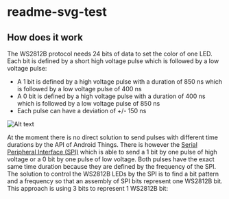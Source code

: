 # readme-svg-test
How does it work
---------------------
The WS2812B protocol needs 24 bits of data to set the color of one LED. Each bit is defined by a short high voltage pulse which is followed by a low voltage pulse: 
* A 1 bit is defined by a high voltage pulse with a duration of 850 ns which is followed by a low voltage pulse of 400 ns
* A 0 bit is defined by a high voltage pulse with a duration of 400 ns which is followed by a low voltage pulse of 850 ns
* Each pulse can have a deviation of +/- 150 ns 

![Alt text](https://rawgit.com/Ic-ks/readme-svg-test/master/ws2812b-timings.svg "Timings")

At the moment there is no direct solution to send pulses with different time durations by the API of Android Things. There is however the [Serial Peripheral Interface (SPI)](https://developer.android.com/things/sdk/pio/spi.html) which is able to send a 1 bit by one pulse of high voltage or a 0 bit by one pulse of low voltage. Both pulses have the exact same time duration because they are defined by the frequency of the SPI.
The solution to control the WS2812B LEDs by the SPI is to find a bit pattern and a frequency so that an assembly of SPI bits represent one WS2812B bit. This approach is using 3 bits to represent 1 WS2812B bit:
